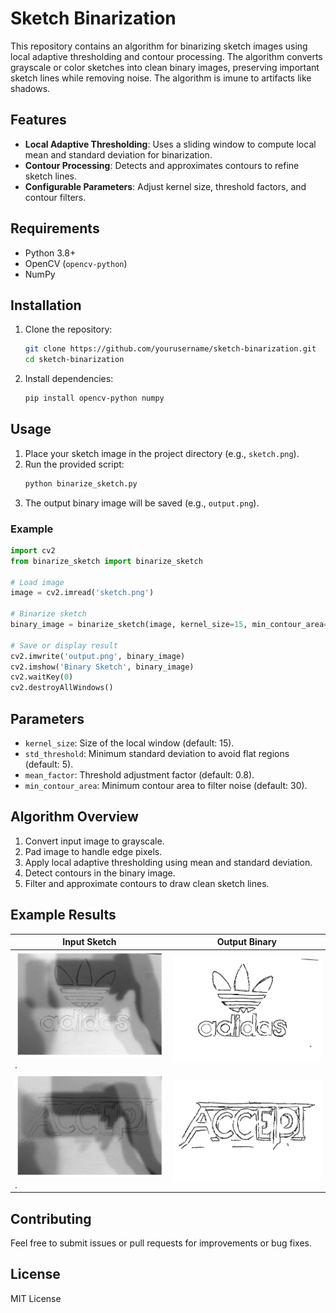 # Sketch Binarization

This repository contains an algorithm for binarizing sketch images using local adaptive thresholding and contour processing. The algorithm converts grayscale or color sketches into clean binary images, preserving important sketch lines while removing noise. The algorithm is imune to artifacts like shadows.

## Features
- **Local Adaptive Thresholding**: Uses a sliding window to compute local mean and standard deviation for binarization.
- **Contour Processing**: Detects and approximates contours to refine sketch lines.
- **Configurable Parameters**: Adjust kernel size, threshold factors, and contour filters.

## Requirements
- Python 3.8+
- OpenCV (`opencv-python`)
- NumPy

## Installation
1. Clone the repository:
   ```bash
   git clone https://github.com/yourusername/sketch-binarization.git
   cd sketch-binarization
   ```
2. Install dependencies:
   ```bash
   pip install opencv-python numpy
   ```

## Usage
1. Place your sketch image in the project directory (e.g., `sketch.png`).
2. Run the provided script:
   ```bash
   python binarize_sketch.py
   ```
3. The output binary image will be saved (e.g., `output.png`).

### Example
```python
import cv2
from binarize_sketch import binarize_sketch

# Load image
image = cv2.imread('sketch.png')

# Binarize sketch
binary_image = binarize_sketch(image, kernel_size=15, min_contour_area=30)

# Save or display result
cv2.imwrite('output.png', binary_image)
cv2.imshow('Binary Sketch', binary_image)
cv2.waitKey(0)
cv2.destroyAllWindows()
```

## Parameters
- `kernel_size`: Size of the local window (default: 15).
- `std_threshold`: Minimum standard deviation to avoid flat regions (default: 5).
- `mean_factor`: Threshold adjustment factor (default: 0.8).
- `min_contour_area`: Minimum contour area to filter noise (default: 30).

## Algorithm Overview
1. Convert input image to grayscale.
2. Pad image to handle edge pixels.
3. Apply local adaptive thresholding using mean and standard deviation.
4. Detect contours in the binary image.
5. Filter and approximate contours to draw clean sketch lines.

## Example Results
| Input Sketch | Output Binary |
|--------------|---------------|
| ![[input](examples/input.png)](https://github.com/Safwanmahmoud/Sketch-Binarization/blob/main/input.png). | ![[Output](examples/output.png)](https://github.com/Safwanmahmoud/Sketch-Binarization/blob/main/output.png) |
| ![[input](examples/input1.png)](https://github.com/Safwanmahmoud/Sketch-Binarization/blob/main/input1.png). | ![[Output](examples/output1.png)](https://github.com/Safwanmahmoud/Sketch-Binarization/blob/main/output1.png) |

## Contributing
Feel free to submit issues or pull requests for improvements or bug fixes.

## License
MIT License

